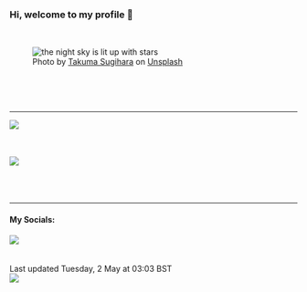 <h3>Hi, welcome to my profile 👋</h3>

<br />
<figure>
  <img
    src="https://images.unsplash.com/photo-1639215860624-55302a0f56d4?crop=entropy&cs=tinysrgb&fit=max&fm=jpg&ixid=MnwyNzQ3MDB8MHwxfHJhbmRvbXx8fHx8fHx8fDE2ODI5ODk0NzY&ixlib=rb-4.0.3&q=80&w=1080&auto=format"
    alt="the night sky is lit up with stars" 
  />
  <figcaption>Photo by <a
    href="https://unsplash.com/@cedow?utm_source=Profile%20readme&utm_medium=referral">Takuma Sugihara</a> on <a
    href="https://unsplash.com/?utm_source=Profile%20readme&utm_medium=referral">Unsplash</a></figcaption>
</figure>




  <br /><br /><br />

<hr />
<img
  src="https://github-readme-stats.vercel.app/api?username=shanelucy&show_icons=true&theme=calm"
/>
<br /><br /><br />

<img 
  src="https://github-readme-stats.vercel.app/api/top-langs/?username=shanelucy&theme=calm"
/>
<br /><br /><br /><br />
<hr />
<h4>My Socials:</h4>
<a href="https://uk.linkedin.com/in/shane-lucy-4735b616a">
  <img
    src="https://img.shields.io/badge/linkedin%20-%230077B5.svg?&style=for-the-badge&logo=linkedin&logoColor=white"
  />
</a>
<br /><br /><br />
Last updated Tuesday, 2 May at 03:03 BST
<br />
<img
  src="https://github.com/ShaneLucy/ShaneLucy/workflows/README%20build/badge.svg"
/>
